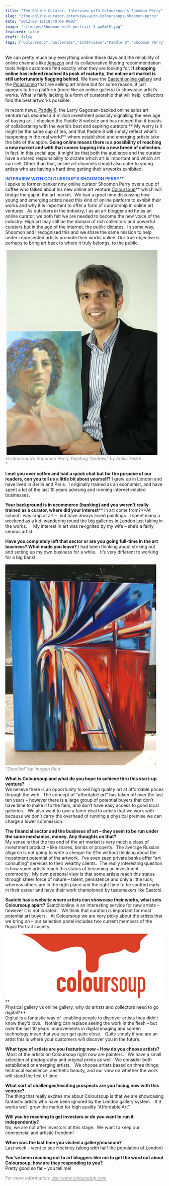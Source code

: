 ```yaml
---
title: "The Online Curator: Interview with Coloursoup's Shoomon Perry"
slug: "/the-online-curator-interview-with-coloursoups-shoomon-perry"
date: "2012-02-12T18:40:00.000Z"
image: "./images/Shoomon-with-portrait_3_qa8mt5.jpg"
featured: false
draft: false
tags: ["Coloursoup","Galleries","Interviews","Paddle 8","Shoomon Perry"]
---
```



We can pretty much buy everything online these days and the reliability of online channels like [Amazon](http://www.amazon.co.uk) and its collaborative filtering recommendation tools helps customers find exactly what they are looking for. **If shopping online has indeed reached its peak of maturity, the online art market is still unfortunately flagging behind.** We have the [Saatchi online gallery](http://www.saatchionline.com/) and the [Picassomio](http://www.picassomio.com/) that are selling art online but for some reason, it just appears to be a platform (more like an online gallery) to showcase artist’s works. What is fairly lacking is a form of curatorship that will help  collectors find the best artworks possible.

In recent news, [Paddle 8](http://www.paddle8.com), the Larry Gagosian-backed online sales art venture has secured a 4 million investment possibly signalling the new age of buying art. I checked the Paddle 8 website and has noticed that it boasts of collaborating with the world’s best and aspiring curators.** My worry is it might be the same cup of tea, and that Paddle 8 will simply reflect what’s happening in the real world** where established and emerging artists take the bite of the apple. **Going online means there is a possibility of reaching a new market and with that comes tapping into a new breed of collectors**. In fact, in this social age, it might be that both the audience and the curator have a shared responsibility to dictate which art is important and which art can sell. Other than that, online art channels should also cater to young artists who are having a hard time getting their artworks exhibited.

<span style="color: #3366ff;">**INTERVIEW WITH COLOURSOUP’S SHOOMON PERRY**</span>**  
I spoke to former-banker now online curator Shoomon Perry over a cup of coffee who talked about his new online art venture [Coloursoup](http://www.coloursoup.com/)** which will bridge the gap in the art market.  We had a great time discussing how young and emerging artists need this kind of online platform to exhibit their works and why it is important to offer a form of curatorship in online art ventures.  As outsiders in the industry, I as an art blogger and he as an online curator, we both felt we are needed to become the new voice of the industry. High art may still be the domain of rich collectors and powerful curators but in the age of the internet, the public dictates.  In some way, Shoomon and I recognised this and we share the same mission to help under-represented artists promote their works online. Our true objective is perhaps to bring art back to where it truly belongs, to the public.

 [![](./images/Shoomon-with-portrait_3_qa8mt5.jpg "Shoomon-with-portrait_3")](./images/Shoomon-with-portrait_3_qa8mt5.jpg)<span style="color: #888888;">*Coloursoup’s Shoomon Perry. Painting “Andrew” by Anika Teske  
*</span>

**I met you over coffee and had a quick chat but for the purpose of our readers, can you tell us a little bit about yourself?** I grew up in London and have lived in Berlin and Paris.  I originally trained as an economist, and have spent a lot of the last 10 years advising and running internet-related businesses.

**Your background is in ecommerce (banking) and you weren’t really trained as a curator, where did your interest**** in art come from?**At school I was crap at art –  but have always loved paintings.  I spent many a weekend as a kid  wandering round the big galleries in London just taking in the works.     My interest in art was re-ignited by my wife – she’s a fairly serious artist.

**Have you completely left that sector or are you going full-time in the art business? What made you leave?** I had been thinking about striking out and setting up my own business for a while.   It’s very different to working for a big bank!

[![](./images/2006_0609MidgesPictures0014_ywczwu.jpg "2006_0609MidgesPictures0014")](./images/2006_0609MidgesPictures0014_ywczwu.jpg)*<span style="color: #888888;">“Derailed” by Imogen Reid</span>*

**What is Coloursoup and what do you hope to achieve thru this start-up venture?**  
We believe there is an opportunity to sell high quality art at affordable prices through the web.  The concept of “affordable art” has taken off over the last ten years – however there is a large group of potential buyers that don’t have time to make it to the fairs, and don’t have easy access to good local galleries.   We also want to give a fairer deal to artists that we work with – because we don’t carry the overhead of running a physical premise we can charge a lower commission.

**The financial sector and the business of art – they seem to be run under the same mechanics, money. Any thoughts on that?**  
My sense is that the top end of the art market is very much a class of investment product – like shares, bonds or property.  The average Russian oligarch is not going to write a cheque for £1m without thinking about the investment potential of the artwork.  I’ve even seen private banks offer “art consulting” services to their wealthy clients.  The really interesting question is how some artists reach this status of becoming an investment commodity.  My own personal view is that some artists reach this status through sheer force of nature – talent, persistence and only a little luck; whereas others are in the right place and the right time to be spotted early in their career and have their work championed by tastemakers like Saatchi.

**Saatchi has a website where artists can showcase their works, what sets Coloursoup apart?** Saatchionline is an interesting service for new artists – however it is not curated.   We think that curation is important for most potential art buyers.   At Coloursoup we are very picky about the artists that we bring on – our selection panel includes two current members of the Royal Portrait society. 

[![](./images/logo_b5wtfd.jpg "logo")](http://www.coloursoup.com/)**  
Physical gallery vs online gallery, why do artists and collectors need to go digital?**  
Digital is a fantastic way of  enabling people to discover artists they didn’t know they’d love.   Nothing can replace seeing the work in the flesh – but over the last 10 years improvements in digital imaging and screen technology mean that you can get quite close.   Quite simply if you are an artist this is where your customers will discover you in the future.

**What type of artists are you featuring now – How do you choose artists?**  
 Most of the artists on Coloursoup right now are painters.   We have a small selection of photography and original prints as well.  We consider both established or emerging artists.   We choose artists based on three things:  technical excellence, aesthetic beauty, and our view on whether the work will stand the test of time.  

**What sort of challenges/exciting prospects are you facing now with this venture?**  
The thing that really excites me about Coloursoup is that we are showcasing fantastic artists who have been ignored by the London gallery system.   If it works we’ll grow the market for high quality “Affordable Art”.

**Will you be reaching to get investors or do you want to run it independently?**  
No, we are not after investors at this stage.  We want to keep our commercial and artistic freedom!

**When was the last time you visited a gallery/museum?**  
Last week – went to see Hockney (along with half the population of London)

**You’ve been reaching out to art bloggers like me to get the word out about Coloursoup, how are they responding to you?**  
Pretty good so far – you tell me!

<span style="color: #888888;">*For more information, [<span style="color: #888888;">visit www.coloursoup.com</span>](http://www.coloursoup.com/)*</span>



